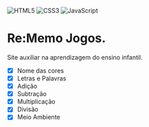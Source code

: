 ![HTML5](https://img.shields.io/badge/html5-%23E34F26.svg?style=for-the-badge&logo=html5&logoColor=white)
![CSS3](https://img.shields.io/badge/css3-%231572B6.svg?style=for-the-badge&logo=css3&logoColor=white)
![JavaScript](https://img.shields.io/badge/javascript-%23323330.svg?style=for-the-badge&logo=javascript&logoColor=%23F7DF1E)

# Re:Memo Jogos. 
Site auxiliar na aprendizagem do ensino infantil.
- [x] Nome das cores
- [x] Letras e Palavras
- [x] Adição
- [x] Subtração
- [x] Multiplicação
- [x] Divisão
- [x] Meio Ambiente